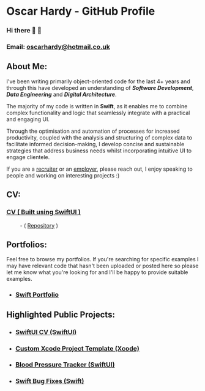 # Oscar Hardy - GitHub  Profile

### Hi there 👋 🙂

### Email: oscarhardy@hotmail.co.uk


## About Me:

I've been writing primarily object-oriented code for the last 4+ years and through this have developed an understanding of ***Software Development***, ***Data Engineering*** and ***Digital Architecture***. 

The majority of my code is written in **Swift**, as it enables me to combine complex functionality and logic that seamlessly integrate with a practical and engaging UI.

Through the optimisation and automation of processes for increased productivity, coupled with the analysis and structuring of complex data to facilitate informed decision-making, I develop concise and sustainable strategies that address business needs whilst incorporating intuitive UI to engage clientele.

If you are a <ins>recruiter</ins> or an <ins>employer</ins>, please reach out, I enjoy speaking to people and working on interesting projects :) 

## CV:

### [<ins>CV</ins> ( Built using <ins>SwiftUI</ins> )](https://github.com/Oracso/SwiftUI-CV/blob/main/PreviewAssets/OscarHardyCV.pdf)

&nbsp;&nbsp;&nbsp;&nbsp;&nbsp;&nbsp;&nbsp;&nbsp; - ( [Repository](https://github.com/Oracso/SwiftUI-CV) )

## Portfolios:

Feel free to browse my portfolios. If you're searching for specific examples I may have relevant code that hasn't been uploaded or posted here so please let me know what you're looking for and I'll be happy to provide suitable examples.

- ### [Swift Portfolio](https://github.com/Oracso/SwiftPortfolio)  


## Highlighted Public Projects:

<!-- - ### [CoreData State Management Framework (SwiftUI)](https://github.com/Oracso/CoreData-State-Management) -->


- ### [SwiftUI CV (SwiftUI)](https://github.com/Oracso/SwiftUI-CV)

- ### [Custom Xcode Project Template (Xcode)](https://github.com/Oracso/Custom-Xcode-Project-Template)

- ### [Blood Pressure Tracker (SwiftUI)](https://github.com/Oracso/BloodPressureTracker)

- ### [Swift Bug Fixes (Swift)](https://github.com/Oracso/Swift-Bug-Fixes)

<!-- - ### [Watch Haptics (SwiftUI - WatchOS)](https://github.com/Oracso/WatchHaptics) -->

<!-- ## Coding/Programming Languages    

### Advanced
- Swift

### Intermediate
- Python
- JSON

### Basic
- HTML
- CSS
- SQL
- Git
- TypeScript -->

